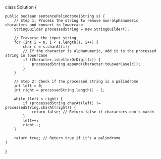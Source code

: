class Solution {

    public boolean sentencePalindrome(String s) {
        // Step 1: Process the string to remove non-alphanumeric characters and convert to lowercase
        StringBuilder processedString = new StringBuilder();
        
        // Traverse the input string
        for (int i = 0; i < s.length(); i++) {
            char c = s.charAt(i);
            // If the character is alphanumeric, add it to the processed string in lowercase
            if (Character.isLetterOrDigit(c)) {
                processedString.append(Character.toLowerCase(c));
            }
        }

        // Step 2: Check if the processed string is a palindrome
        int left = 0;
        int right = processedString.length() - 1;
        
        while (left < right) {
            if (processedString.charAt(left) != processedString.charAt(right)) {
                return false; // Return false if characters don't match
            }
            left++;
            right--;
        }

        return true; // Return true if it's a palindrome
    }
}
